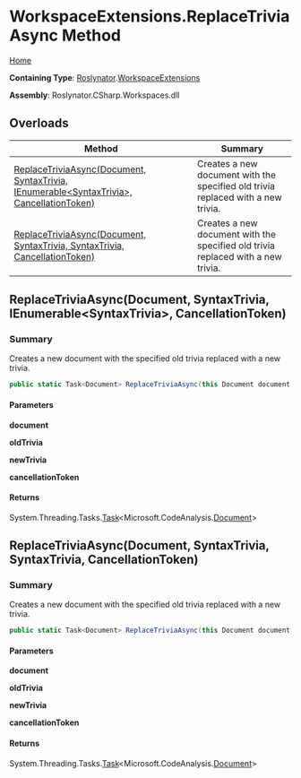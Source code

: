 # WorkspaceExtensions\.ReplaceTriviaAsync Method

[Home](../../../README.md)

**Containing Type**: [Roslynator](../../README.md)\.[WorkspaceExtensions](../README.md)

**Assembly**: Roslynator\.CSharp\.Workspaces\.dll

## Overloads

| Method | Summary |
| ------ | ------- |
| [ReplaceTriviaAsync(Document, SyntaxTrivia, IEnumerable\<SyntaxTrivia>, CancellationToken)](#Roslynator_WorkspaceExtensions_ReplaceTriviaAsync_Microsoft_CodeAnalysis_Document_Microsoft_CodeAnalysis_SyntaxTrivia_System_Collections_Generic_IEnumerable_Microsoft_CodeAnalysis_SyntaxTrivia__System_Threading_CancellationToken_) | Creates a new document with the specified old trivia replaced with a new trivia\. |
| [ReplaceTriviaAsync(Document, SyntaxTrivia, SyntaxTrivia, CancellationToken)](#Roslynator_WorkspaceExtensions_ReplaceTriviaAsync_Microsoft_CodeAnalysis_Document_Microsoft_CodeAnalysis_SyntaxTrivia_Microsoft_CodeAnalysis_SyntaxTrivia_System_Threading_CancellationToken_) | Creates a new document with the specified old trivia replaced with a new trivia\. |

## ReplaceTriviaAsync\(Document, SyntaxTrivia, IEnumerable\<SyntaxTrivia>, CancellationToken\)<a name="Roslynator_WorkspaceExtensions_ReplaceTriviaAsync_Microsoft_CodeAnalysis_Document_Microsoft_CodeAnalysis_SyntaxTrivia_System_Collections_Generic_IEnumerable_Microsoft_CodeAnalysis_SyntaxTrivia__System_Threading_CancellationToken_"></a>

### Summary

Creates a new document with the specified old trivia replaced with a new trivia\.

```csharp
public static Task<Document> ReplaceTriviaAsync(this Document document, SyntaxTrivia oldTrivia, IEnumerable<SyntaxTrivia> newTrivia, CancellationToken cancellationToken = default(CancellationToken))
```

#### Parameters

**document**



**oldTrivia**



**newTrivia**



**cancellationToken**



#### Returns

System\.Threading\.Tasks\.[Task](https://docs.microsoft.com/en-us/dotnet/api/system.threading.tasks.task-1)\<Microsoft\.CodeAnalysis\.[Document](https://docs.microsoft.com/en-us/dotnet/api/microsoft.codeanalysis.document)>

## ReplaceTriviaAsync\(Document, SyntaxTrivia, SyntaxTrivia, CancellationToken\)<a name="Roslynator_WorkspaceExtensions_ReplaceTriviaAsync_Microsoft_CodeAnalysis_Document_Microsoft_CodeAnalysis_SyntaxTrivia_Microsoft_CodeAnalysis_SyntaxTrivia_System_Threading_CancellationToken_"></a>

### Summary

Creates a new document with the specified old trivia replaced with a new trivia\.

```csharp
public static Task<Document> ReplaceTriviaAsync(this Document document, SyntaxTrivia oldTrivia, SyntaxTrivia newTrivia, CancellationToken cancellationToken = default(CancellationToken))
```

#### Parameters

**document**



**oldTrivia**



**newTrivia**



**cancellationToken**



#### Returns

System\.Threading\.Tasks\.[Task](https://docs.microsoft.com/en-us/dotnet/api/system.threading.tasks.task-1)\<Microsoft\.CodeAnalysis\.[Document](https://docs.microsoft.com/en-us/dotnet/api/microsoft.codeanalysis.document)>

